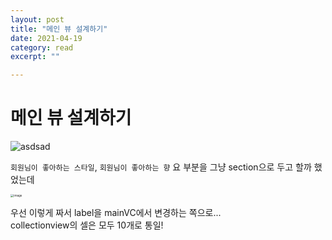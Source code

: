```yaml
---
layout: post
title: "메인 뷰 설계하기" 
date: 2021-04-19
category: read 
excerpt: ""

---
```


# 메인 뷰 설계하기

![asdsad](https://user-images.githubusercontent.com/28949235/116036323-7357a000-a6a1-11eb-87ba-3ead6f4fa6bb.png)

`회원님이 좋아하는 스타일`, `회원님이 좋아하는 향` 요 부분을 그냥 section으로 두고 할까 했었는데

<img src="https://user-images.githubusercontent.com/28949235/116036535-d2b5b000-a6a1-11eb-91a8-92a56a2f5ca5.png" alt="image" style="zoom:33%;" />

우선 이렇게 짜서 label을 mainVC에서 변경하는 쪽으로...  
collectionview의 셀은 모두 10개로 통일!